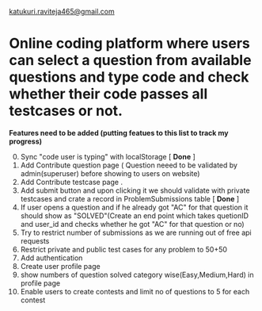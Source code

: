  katukuri.raviteja465@gmail.com
# Online coding platform where users can select a question from available questions and type code and check whether their code passes all testcases or not.

**Features need to be added (putting featues to this list to track my progress)**

 0)  Sync "code user is typing" with localStorage   [ **Done** ]
 1)  Add Contribute question page  ( Question neeed to be validated by admin(superuser) before showing to users on website) 
 2)  Add Contribute testcase page .
 3)  Add submit button and upon clicking it we should validate with private testcases and crate a record in ProblemSubmissions table  [ **Done** ]
 4)  If user opens a question and if he already got "AC" for that question it should show as "SOLVED"(Create an end point which takes quetionID and user_id and  checks whether  he      got "AC" for that question  or no)
 5)  Try to restrict number of submissions as we are running out of free  api requests
 6)  Restrict private and public test cases for any problem to 50+50
 7)  Add authentication 
 8)  Create user profile page
 9)  show numbers  of question solved category wise(Easy,Medium,Hard) in profile page 
 10)  Enable users to create contests and limit no of questions to 5 for each contest
 
